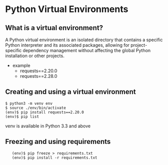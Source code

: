 # Python Virtual Environments

## What is a virtual environment?
A Python virtual environment is an isolated directory that contains a specific Python interpreter and its associated packages, allowing for project-specific dependency management without affecting the global Python installation or other projects.

- example
  - requests==2.20.0
  - requests==2.28.0

## Creating and using a virtual environment
```
$ python3 -m venv env
$ source ./env/bin/activate
(env)$ pip install requests==2.20.0
(env)$ pip list
```
venv is available in Python 3.3 and above
## Freezing and using requirements
```
   (env)$ pip freeze > requirements.txt
   (env)$ pip install -r requirements.txt
```
